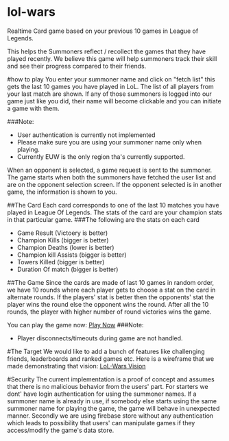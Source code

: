 # lol-wars
Realtime Card game based on your previous 10 games in League of Legends. 

This helps the Summoners reflect / recollect the games that they have played recently. We believe this game will help summoners track their skill and see their progress compared to their friends.

#how to play
You enter your summoner name and click on "fetch list" this gets the last 10 games you have played in LoL. The list of all players from your last match are shown. If any of those summoners is logged into our game just like you did,
their name will become clickable and you can initiate a game with them. 

###Note:
* User authentication is currently not implemented
* Please make sure you are using your summoner name only when playing.
* Currently EUW is the only region tha's currently supported.

When an opponent is selected, a game request is sent to the summoner. The game starts when both the summoners have fetched the user list and are on the opponent selection screen. If the opponent selected is in another game, the information is shown to you. 

##The Card
Each card corresponds to one of the last 10 matches you have played in League Of Legends. The stats of the card are your champion stats in that particular game. 
###The following are the stats on each card
* Game Result (Victoery is better)
* Champion Kills (bigger is better)
* Champion Deaths (lower is better) 
* Champion kill Assists (bigger is better)
* Towers Killed (bigger is better)
* Duration Of match (bigger is better)

##The Game
Since the cards are made of last 10 games in random order, we have 10 rounds where each player gets to choose a stat on the card in alternate rounds. If the players' stat is better then the opponents' stat the player wins the round else the opponent wins the round. After all the 10 rounds, the player with higher number of round victories wins the game.

You can play the game now: [Play Now](https://lol-wars.firebaseapp.com/)
###Note:
* Player disconnects/timeouts during game are not handled.

#The Target
We would like to add a bunch of features like challenging friends, leaderboards and ranked games etc. Here is a wireframe that we made demonstrating that vision:
[LoL-Wars Vision](https://github.com/vkbsb/lol-wars/raw/master/docs/lol-wars.swf)

#Security
The current implementation is a proof of concept and assumes that there is no malicious behavior from the users' part. For starters we dont' have login authentication for using the summoner names. If a summoner name is already in use, if somebody else starts using the same summoner name for playing the game, the game will behave in unexpected manner. Secondly we are using firebase store without any authentication which leads to possibility that users' can manipulate games if they access/modify the game's data store.
